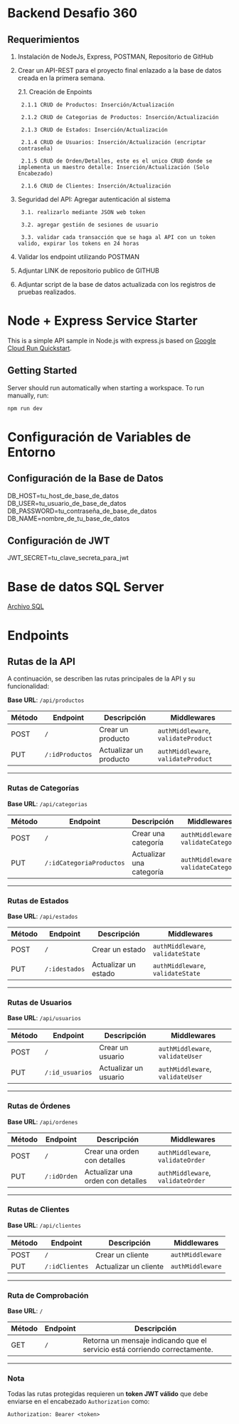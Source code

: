 # Backend Desafio 360
## Requerimientos
1. Instalación de NodeJs,
Express, POSTMAN, Repositorio de GitHub 

2. Crear un API-REST para el proyecto final enlazado a la base de datos creada
en la primera semana.

    2.1. Creación de Enpoints

        2.1.1 CRUD de Productos: Inserción/Actualización

        2.1.2 CRUD de Categorias de Productos: Inserción/Actualización

        2.1.3 CRUD de Estados: Inserción/Actualización

        2.1.4 CRUD de Usuarios: Inserción/Actualización (encriptar contraseña)

        2.1.5 CRUD de Orden/Detalles, este es el unico CRUD donde se implementa un maestro detalle: Inserción/Actualización (Solo Encabezado)

        2.1.6 CRUD de Clientes: Inserción/Actualización

3. Seguridad del API: Agregar autenticación al sistema

        3.1. realizarlo mediante JSON web token

        3.2. agregar gestión de sesiones de usuario

        3.3. validar cada transacción que se haga al API con un token valido, expirar los tokens en 24 horas

4. Validar los endpoint utilizando POSTMAN

5. Adjuntar LINK de repositorio publico de GITHUB

6. Adjuntar script de la base de datos actualizada con los registros de pruebas
realizados.

# Node + Express Service Starter

This is a simple API sample in Node.js with express.js based on [Google Cloud Run Quickstart](https://cloud.google.com/run/docs/quickstarts/build-and-deploy/deploy-nodejs-service).

## Getting Started

Server should run automatically when starting a workspace. To run manually, run:
```sh
npm run dev
```

# Configuración de Variables de Entorno
## Configuración de la Base de Datos
DB_HOST=tu_host_de_base_de_datos
DB_USER=tu_usuario_de_base_de_datos
DB_PASSWORD=tu_contraseña_de_base_de_datos
DB_NAME=nombre_de_tu_base_de_datos

## Configuración de JWT
JWT_SECRET=tu_clave_secreta_para_jwt

# Base de datos SQL Server
[Archivo SQL](./utils/db.sql)

# Endpoints
## Rutas de la API

A continuación, se describen las rutas principales de la API y su funcionalidad:

**Base URL**: `/api/productos`

| Método | Endpoint           | Descripción                     | Middlewares                  |
|--------|--------------------|---------------------------------|------------------------------|
| POST   | `/`                | Crear un producto              | `authMiddleware`, `validateProduct` |
| PUT    | `/:idProductos`    | Actualizar un producto         | `authMiddleware`, `validateProduct` |

---

### **Rutas de Categorías**
**Base URL**: `/api/categorias`

| Método | Endpoint                 | Descripción                     | Middlewares                  |
|--------|--------------------------|---------------------------------|------------------------------|
| POST   | `/`                      | Crear una categoría             | `authMiddleware`, `validateCategory` |
| PUT    | `/:idCategoriaProductos` | Actualizar una categoría        | `authMiddleware`, `validateCategory` |

---

### **Rutas de Estados**
**Base URL**: `/api/estados`

| Método | Endpoint        | Descripción                     | Middlewares                  |
|--------|-----------------|---------------------------------|------------------------------|
| POST   | `/`             | Crear un estado                 | `authMiddleware`, `validateState` |
| PUT    | `/:idestados`   | Actualizar un estado            | `authMiddleware`, `validateState` |

---

### **Rutas de Usuarios**
**Base URL**: `/api/usuarios`

| Método | Endpoint        | Descripción                     | Middlewares                  |
|--------|-----------------|---------------------------------|------------------------------|
| POST   | `/`             | Crear un usuario                | `authMiddleware`, `validateUser` |
| PUT    | `/:id_usuarios` | Actualizar un usuario           | `authMiddleware`, `validateUser` |

---

### **Rutas de Órdenes**
**Base URL**: `/api/ordenes`

| Método | Endpoint        | Descripción                             | Middlewares                  |
|--------|-----------------|-----------------------------------------|------------------------------|
| POST   | `/`             | Crear una orden con detalles           | `authMiddleware`, `validateOrder` |
| PUT    | `/:idOrden`     | Actualizar una orden con detalles      | `authMiddleware`, `validateOrder` |

---

### **Rutas de Clientes**
**Base URL**: `/api/clientes`

| Método | Endpoint        | Descripción                     | Middlewares                  |
|--------|-----------------|---------------------------------|------------------------------|
| POST   | `/`             | Crear un cliente                | `authMiddleware`            |
| PUT    | `/:idClientes`  | Actualizar un cliente           | `authMiddleware`            |

---

### **Ruta de Comprobación**
**Base URL**: `/`

| Método | Endpoint        | Descripción                                 |
|--------|-----------------|---------------------------------------------|
| GET    | `/`             | Retorna un mensaje indicando que el servicio está corriendo correctamente. |

---

### **Nota**
Todas las rutas protegidas requieren un **token JWT válido** que debe enviarse en el encabezado `Authorization` como:

```http
Authorization: Bearer <token>
